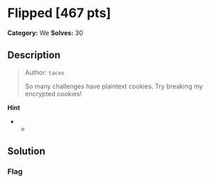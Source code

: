 # Flipped [467 pts]

**Category:** We
**Solves:** 30

## Description
><p>Author: <code>tacex</code></p><p>So many challenges have plaintext cookies. Try breaking my encrypted cookies!</p>

**Hint**
* -

## Solution

### Flag

